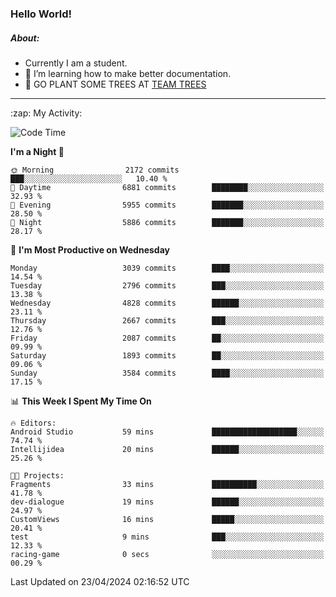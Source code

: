 ### Hello World!

##### About:
- Currently I am a student.
- 🌱 I’m learning how to make better documentation.
- 🌱 GO PLANT SOME TREES AT [TEAM TREES](https://teamtrees.org/)

---
  <summary>:zap: My Activity:</summary>
  
<!--START_SECTION:waka-->
![Code Time](http://img.shields.io/badge/Code%20Time-1%2C317%20hrs%2031%20mins-blue)

**I'm a Night 🦉** 

```text
🌞 Morning                2172 commits        ███░░░░░░░░░░░░░░░░░░░░░░   10.40 % 
🌆 Daytime                6881 commits        ████████░░░░░░░░░░░░░░░░░   32.93 % 
🌃 Evening                5955 commits        ███████░░░░░░░░░░░░░░░░░░   28.50 % 
🌙 Night                  5886 commits        ███████░░░░░░░░░░░░░░░░░░   28.17 % 
```
📅 **I'm Most Productive on Wednesday** 

```text
Monday                   3039 commits        ████░░░░░░░░░░░░░░░░░░░░░   14.54 % 
Tuesday                  2796 commits        ███░░░░░░░░░░░░░░░░░░░░░░   13.38 % 
Wednesday                4828 commits        ██████░░░░░░░░░░░░░░░░░░░   23.11 % 
Thursday                 2667 commits        ███░░░░░░░░░░░░░░░░░░░░░░   12.76 % 
Friday                   2087 commits        ██░░░░░░░░░░░░░░░░░░░░░░░   09.99 % 
Saturday                 1893 commits        ██░░░░░░░░░░░░░░░░░░░░░░░   09.06 % 
Sunday                   3584 commits        ████░░░░░░░░░░░░░░░░░░░░░   17.15 % 
```


📊 **This Week I Spent My Time On** 

```text
🔥 Editors: 
Android Studio           59 mins             ███████████████████░░░░░░   74.74 % 
Intellijidea             20 mins             ██████░░░░░░░░░░░░░░░░░░░   25.26 % 

🐱‍💻 Projects: 
Fragments                33 mins             ██████████░░░░░░░░░░░░░░░   41.78 % 
dev-dialogue             19 mins             ██████░░░░░░░░░░░░░░░░░░░   24.97 % 
CustomViews              16 mins             █████░░░░░░░░░░░░░░░░░░░░   20.41 % 
test                     9 mins              ███░░░░░░░░░░░░░░░░░░░░░░   12.33 % 
racing-game              0 secs              ░░░░░░░░░░░░░░░░░░░░░░░░░   00.29 % 
```


 Last Updated on 23/04/2024 02:16:52 UTC
<!--END_SECTION:waka-->
